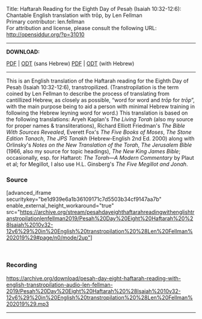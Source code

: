<html>
<head></head>
<body>
Title: Haftarah Reading for the Eighth Day of Pesaḥ (Isaiah 10:32-12:6): Chantable English translation with trōp, by Len Fellman<br />
Primary contributor: len.fellman<br />
For attribution and license, please consult the following URL: <a href="http://opensiddur.org/?p=31010">http://opensiddur.org/?p=31010</a>
<p />
<hr />

<strong>DOWNLOAD:</strong> 

<a href="https://archive.org/download/pesahdayeighthaftarahreadingwithenglishtranstropilationlenfellman2019/Pesah%20Day%20Eight%20Haftarah%20%28Isaiah%2010v32-12v6%29%20in%20English%20transtropilation%20%28Len%20Fellman%202019%29%20-%20english%20only.pdf">PDF</a> | <a href="https://archive.org/download/pesahdayeighthaftarahreadingwithenglishtranstropilationlenfellman2019/Pesah%20Day%20Eight%20Haftarah%20%28Isaiah%2010v32-12v6%29%20in%20English%20transtropilation%20%28Len%20Fellman%202019%29%20-%20english%20only.odt">ODT</a> (sans Hebrew)
<a href="https://archive.org/download/pesahdayeighthaftarahreadingwithenglishtranstropilationlenfellman2019/Pesah%20Day%20Eight%20Haftarah%20%28Isaiah%2010v32-12v6%29%20in%20English%20transtropilation%20%28Len%20Fellman%202019%29.pdf">PDF</a> | <a href="https://archive.org/download/pesahdayeighthaftarahreadingwithenglishtranstropilationlenfellman2019/Pesah%20Day%20Eight%20Haftarah%20%28Isaiah%2010v32-12v6%29%20in%20English%20transtropilation%20%28Len%20Fellman%202019%29.odt">ODT</a> (with Hebrew)

<hr />

This is an English translation of the Haftarah reading for the Eighth Day of Pesaḥ (Isaiah 10:32-12:6), transtropilized. (Transtropilation is the term coined by Len Fellman to describe the process of translating from cantillized Hebrew, as closely as possible, “word for word and <em>trōp</em> for <em>trōp</em>”, with the main purpose being to aid a person with minimal Hebrew training in following the Hebrew leyning word for word.) This translation is based on the following translations: Aryeh Kaplan's <em>The Living Torah</em> (also my source for proper names &amp; transliterations), Richard Elliott Friedman's <em>The Bible With Sources Revealed</em>, Everett Fox's <em>The Five Books of Moses</em>, <em>The Stone Edition Tanach</em>, <em>The JPS Tanakh</em> (Hebrew-English 2nd Ed. 2000) along with Orlinsky's <em>Notes on the New Translation of the Torah</em>, <em>The Jerusalem Bible</em> (1966, also my source for topic headings), <em>The New King James Bible</em>; occasionally, esp. for Haftarot: <em>The Torah—A Modern Commentary</em> by Plaut et al; for Megillot, I also use H.L. Ginsberg's <em>The Five Megillot and Jonah</em>.

<h3>Source</h3>

[advanced_iframe securitykey="be1d939e6a1b36109171c7d5503b34cf9147aa7b" enable_external_height_workaround="true" src="https://archive.org/stream/pesahdayeighthaftarahreadingwithenglishtranstropilationlenfellman2019/Pesah%20Day%20Eight%20Haftarah%20%28Isaiah%2010v32-12v6%29%20in%20English%20transtropilation%20%28Len%20Fellman%202019%29#page/n0/mode/2up"]

&nbsp;

<h3>Recording</h3>

https://archive.org/download/pesah-day-eight-haftarah-reading-with-english-transtropilation-audio-len-fellman-2019/Pesah%20Day%20Eight%20Haftarah%20%28Isaiah%2010v32-12v6%29%20in%20English%20transtropilation%20%28Len%20Fellman%202019%29.mp3

<hr />

&nbsp;
</body>
</html>